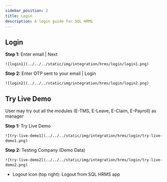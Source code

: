 ```yaml
---
sidebar_position: 2
title: Login
description: A login guide for SQL HRMS
---
```


## Login

**Step 1:** Enter email | Next  
    
    ![login1](../../../static/img/integration/hrms/login/login1.png)

**Step 2:** Enter OTP sent to your email | Login  
    
    ![login2](../../../static/img/integration/hrms/login/login2.png)

## Try Live Demo

User may try out all the modules (E-TMS, E-Leave, E-Claim, E-Payroll) as manager

**Step 1:** Try Live Demo  
    
    ![try-live-demo1](../../../static/img/integration/hrms/login/try-live-demo1.png) 

**Step 2:** Testing Company (Demo Data)
    
    ![try-live-demo2](../../../static/img/integration/hrms/login/try-live-demo2.png) 
    
- Logout icon (top right): Logout from SQL HRMS app
